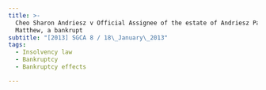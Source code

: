 ```yaml
---
title: >-
  Cheo Sharon Andriesz v Official Assignee of the estate of Andriesz Paul
  Matthew, a bankrupt
subtitle: "[2013] SGCA 8 / 18\_January\_2013"
tags:
  - Insolvency law
  - Bankruptcy
  - Bankruptcy effects

---
```


